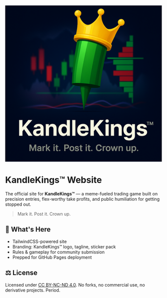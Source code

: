 ![KandleKings Logo](images/kandlekings-logo.png)

# KandleKings™ Website

The official site for **KandleKings™** — a meme-fueled trading game built on precision entries, flex-worthy take profits, and public humiliation for getting stopped out.

> Mark it. Post it. Crown up.

## 🧱 What's Here
- TailwindCSS-powered site
- Branding: KandleKings™ logo, tagline, sticker pack
- Rules & gameplay for community submission
- Prepped for GitHub Pages deployment

## ⚖️ License
Licensed under [CC BY-NC-ND 4.0](https://creativecommons.org/licenses/by-nc-nd/4.0/). No forks, no commercial use, no derivative projects. Period.
